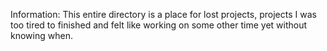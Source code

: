 Information:  This entire directory is a place for lost projects, projects I was too tired
  to finished and felt like working on some other time yet without knowing when.
